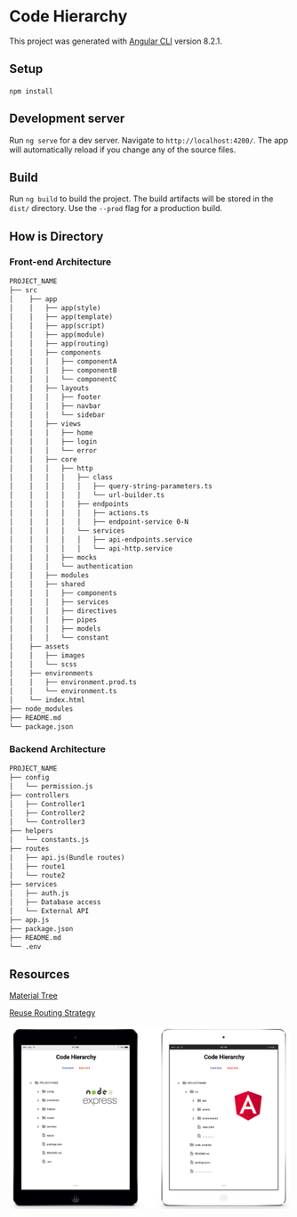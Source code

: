 # Code Hierarchy

This project was generated with [Angular CLI](https://github.com/angular/angular-cli) version 8.2.1.

## Setup

`npm install`

## Development server

Run `ng serve` for a dev server. Navigate to `http://localhost:4200/`. The app will automatically reload if you change any of the source files.

## Build

Run `ng build` to build the project. The build artifacts will be stored in the `dist/` directory. Use the `--prod` flag for a production build.

## How is Directory

### Front-end Architecture

```
PROJECT_NAME
├── src
│    ├── app
│    │   ├── app(style)
│    │   ├── app(template)
│    │   ├── app(script)
│    │   ├── app(module)
│    │   ├── app(routing)
│    │   ├── components
│    │   │   ├── componentA
│    │   │   ├── componentB
│    │   │   └── componentC
│    │   ├── layouts
│    │   │   ├── footer
│    │   │   ├── navbar
│    │   │   └── sidebar
│    │   ├── views
│    │   │   ├── home
│    │   │   ├── login
│    │   │   └── error
│    │   ├── core
│    │   │   ├── http
│    │   │   │   ├── class
│    │   │   │   │   ├── query-string-parameters.ts
│    │   │   │   │   └── url-builder.ts
│    │   │   │   ├── endpoints
│    │   │   │   │   ├── actions.ts
│    │   │   │   │   ├── endpoint-service 0-N
│    │   │   │   └── services
│    │   │   │   │   ├── api-endpoints.service
│    │   │   │   │   └── api-http.service
│    │   │   ├── mocks
│    │   │   └── authentication
│    │   ├── modules
│    │   ├── shared
│    │   │   ├── components
│    │   │   ├── services
│    │   │   ├── directives
│    │   │   ├── pipes
│    │   │   ├── models
│    │   │   └── constant
│    ├── assets
│    │   ├── images
│    │   └── scss
│    ├── environments
│    │   ├── environment.prod.ts
│    │   └── environment.ts
│    └── index.html
├── node_modules
├── README.md
└── package.json
```

### Backend Architecture

```
PROJECT_NAME
├── config
│   └── permission.js
├── controllers
│   ├── Controller1
│   ├── Controller2
│   └── Controller3
├── helpers
│   └── constants.js
├── routes
│   ├── api.js(Bundle routes)
│   ├── route1
│   └── route2
├── services
│   ├── auth.js
│   ├── Database access
│   └── External API
├── app.js
├── package.json
├── README.md
└── .env
```

## Resources

[Material Tree](https://stackblitz.com/edit/material-tree)

[Reuse Routing Strategy](https://stackblitz.com/edit/angular-route-reuse-strategy-test-project)

![Preview](./screenshot/preview.png)
